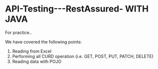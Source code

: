 # API-Testing---RestAssured- WITH JAVA
For practice..


We have covered the following points:
1. Reading from Excel 
2. Performing all CURD operation (i.e. GET, POST, PUT, PATCH, DELETE)
3. Reading data with POJO 
